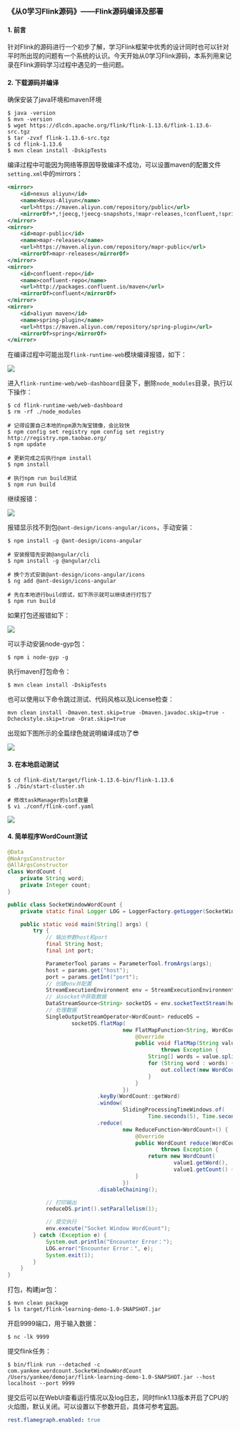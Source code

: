 ### 《从0学习Flink源码》——Flink源码编译及部署

#### 1. 前言

针对Flink的源码进行一个初步了解，学习Flink框架中优秀的设计同时也可以针对平时所出现的问题有一个系统的认识。今天开始从0学习Flink源码，本系列用来记录在Flink源码学习过程中遇见的一些问题。

#### 2. 下载源码并编译

确保安装了java环境和maven环境

```shell
$ java -version
$ mvn -version
$ wget https://dlcdn.apache.org/flink/flink-1.13.6/flink-1.13.6-src.tgz
$ tar -zvxf flink-1.13.6-src.tgz
$ cd flink-1.13.6
$ mvn clean install -DskipTests
```

编译过程中可能因为网络等原因导致编译不成功，可以设置maven的配置文件`setting.xml`中的mirrors：

```xml
<mirror>
    <id>nexus aliyun</id>
    <name>Nexus-Aliyun</name>
    <url>https://maven.aliyun.com/repository/public</url>
    <mirrorOf>*,!jeecg,!jeecg-snapshots,!mapr-releases,!confluent,!spring</mirrorOf>
</mirror>
<mirror>
    <id>mapr-public</id>
    <name>mapr-releases</name>
    <url>https://maven.aliyun.com/repository/mapr-public</url>
    <mirrorOf>mapr-releases</mirrorOf>
</mirror>
<mirror>
    <id>confluent-repo</id>
    <name>confluent-repo</name>
    <url>http://packages.confluent.io/maven</url>
    <mirrorOf>confluent</mirrorOf>
</mirror>
<mirror>
    <id>aliyun maven</id>
    <name>spring-plugin</name>
    <url>https://maven.aliyun.com/repository/spring-plugin</url>
    <mirrorOf>spring</mirrorOf>
</mirror>
```

在编译过程中可能出现`flink-runtime-web`模块编译报错，如下：

![](images/编译flink-runtime-web.png)

进入`flink-runtime-web/web-dashboard`目录下，删除`node_modules`目录，执行以下操作：

```shell
$ cd flink-runtime-web/web-dashboard
$ rm -rf ./node_modules

# 记得设置自己本地的npm源为淘宝镜像，会比较快
$ npm config set registry npm config set registry http://registry.npm.taobao.org/
$ npm update

# 更新完成之后执行npm install
$ npm install

# 执行npm run build测试
$ npm run build
```

继续报错：

![](images/npm安装报错.png)

报错显示找不到包`@ant-design/icons-angular/icons`，手动安装：

```shell
$ npm install -g @ant-design/icons-angular

# 安装报错先安装@angular/cli
$ npm install -g @angular/cli

# 换个方式安装@ant-design/icons-angular/icons
$ ng add @ant-design/icons-angular

# 先在本地进行build尝试，如下所示就可以继续进行打包了
$ npm run build
```

如果打包还报错如下：

![](images/web-build.png)

可以手动安装node-gyp包：

```shell
$ npm i node-gyp -g
```

执行maven打包命令：

```shell
$ mvn clean install -DskipTests
```

也可以使用以下命令跳过测试、代码风格以及License检查：

```shell
mvn clean install -Dmaven.test.skip=true -Dmaven.javadoc.skip=true -Dcheckstyle.skip=true -Drat.skip=true
```

出现如下图所示的全篇绿色就说明编译成功了😎

![](images/flink-1.13.6-complier.jpg)

#### 3. 在本地启动测试

```shell
$ cd flink-dist/target/flink-1.13.6-bin/flink-1.13.6
$ ./bin/start-cluster.sh

# 修改taskManager的slot数量
$ vi ./conf/flink-conf.yaml
```

![](images/flink-1.13.6-webui.png)

#### 4. 简单程序WordCount测试

```java
@Data
@NoArgsConstructor
@AllArgsConstructor
class WordCount {
    private String word;
    private Integer count;
}

public class SocketWindowWordCount {
    private static final Logger LOG = LoggerFactory.getLogger(SocketWindowWordCount.class);

    public static void main(String[] args) {
        try {
            // 输出参数host和port
            final String host;
            final int port;

            ParameterTool params = ParameterTool.fromArgs(args);
            host = params.get("host");
            port = params.getInt("port");
            // 创建env并配置
            StreamExecutionEnvironment env = StreamExecutionEnvironment.getExecutionEnvironment();
            // 从socket中获取数据
            DataStreamSource<String> socketDS = env.socketTextStream(host, port, "\n");
            // 处理数据
            SingleOutputStreamOperator<WordCount> reduceDS =
                    socketDS.flatMap(
                                    new FlatMapFunction<String, WordCount>() {
                                        @Override
                                        public void flatMap(String value, Collector<WordCount> out)
                                                throws Exception {
                                            String[] words = value.split(",");
                                            for (String word : words) {
                                                out.collect(new WordCount(word, 1));
                                            }
                                        }
                                    })
                            .keyBy(WordCount::getWord)
                            .window(
                                    SlidingProcessingTimeWindows.of(
                                            Time.seconds(5), Time.seconds(2)))
                            .reduce(
                                    new ReduceFunction<WordCount>() {
                                        @Override
                                        public WordCount reduce(WordCount value1, WordCount value2)
                                                throws Exception {
                                            return new WordCount(
                                                    value1.getWord(),
                                                    value1.getCount() + value1.getCount());
                                        }
                                    })
                            .disableChaining();

            // 打印输出
            reduceDS.print().setParallelism(1);

            // 提交执行
            env.execute("Socket Window WordCount");
        } catch (Exception e) {
            System.out.println("Encounter Error：");
            LOG.error("Encounter Error：", e);
            System.exit(1);
        }
    }
}
```

打包，构建jar包：

```shell
$ mvn clean package
$ ls target/flink-learning-demo-1.0-SNAPSHOT.jar
```

开启9999端口，用于输入数据：

```shell
$ nc -lk 9999
```

提交flink任务：

```shell
$ bin/flink run --detached -c com.yankee.wordcount.SocketWindowWordCount /Users/yankee/demojar/flink-learning-demo-1.0-SNAPSHOT.jar --host localhost --port 9999
```

提交后可以在WebUI查看运行情况以及log日志，同时flink1.13版本开启了CPU的火焰图，默认关闭。可以设置以下参数开启，具体可参考[官网](https://nightlies.apache.org/flink/flink-docs-release-1.13/docs/deployment/config/#rest-flamegraph-enabled)。

```yaml
rest.flamegraph.enabled: true
```